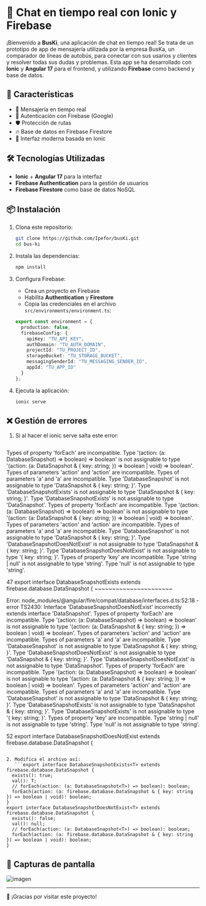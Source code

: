 # 📱 Chat en tiempo real con Ionic y Firebase

¡Bienvenido a **BusKi**, una aplicación de chat en tiempo real! Se trata de un prototipo de app de mensajería utilizada por la empresa BusKa, un comparador de líneas de autobús, para conectar con sus usarios y clientes y resolver todas sus dudas y problemas. Esta app se ha desarrollado con **Ionic** y **Angular 17** para el frontend, y utilizando **Firebase** como backend y base de datos.

## 🚀 Características

- 💬 Mensajería en tiempo real
- 🔐 Autenticación con Firebase (Google)
- 🛡️ Protección de rutas
- 🔥 Base de datos en Firebase Firestore
- 📲 Interfaz moderna basada en Ionic

## 🛠️ Tecnologías Utilizadas

- **Ionic** + **Angular 17** para la interfaz
- **Firebase Authentication** para la gestión de usuarios
- **Firebase Firestore** como base de datos NoSQL

## 📦 Instalación

1. Clona este repositorio:
   ```bash
   git clone https://github.com/Ipefor/busKi.git
   cd bus-ki
   ```

2. Instala las dependencias:
   ```bash
   npm install
   ```

3. Configura Firebase:
   - Crea un proyecto en Firebase
   - Habilita **Authentication** y **Firestore**
   - Copia las credenciales en el archivo `src/environments/environment.ts`:


   ```typescript
   export const environment = {
     production: false,
     firebaseConfig: {
       apiKey: "TU_API_KEY",
       authDomain: "TU_AUTH_DOMAIN",
       projectId: "TU_PROJECT_ID",
       storageBucket: "TU_STORAGE_BUCKET",
       messagingSenderId: "TU_MESSAGING_SENDER_ID",
       appId: "TU_APP_ID"
     }
   };
   ```

4. Ejecuta la aplicación:
   ```bash
   ionic serve
   ```

## ❌ Gestión de errores

1. Si al hacer el ionic serve salta este error:
   ```Error: node_modules/@angular/fire/compat/database/interfaces.d.ts:47:18 - error TS2430: Interface 'DatabaseSnapshotExists<T>' incorrectly extends interface 'DataSnapshot'.
  Types of property 'forEach' are incompatible.
    Type '(action: (a: DatabaseSnapshot<T>) => boolean) => boolean' is not assignable to type '(action: (a: DataSnapshot & { key: string; }) => boolean | void) => boolean'.
      Types of parameters 'action' and 'action' are incompatible.
        Types of parameters 'a' and 'a' are incompatible.
          Type 'DatabaseSnapshot<T>' is not assignable to type 'DataSnapshot & { key: string; }'.
            Type 'DatabaseSnapshotExists<T>' is not assignable to type 'DataSnapshot & { key: string; }'.
              Type 'DatabaseSnapshotExists<T>' is not assignable to type 'DataSnapshot'.
                Types of property 'forEach' are incompatible.
                  Type '(action: (a: DatabaseSnapshot<T>) => boolean) => boolean' is not assignable to type '(action: (a: DataSnapshot & { key: string; }) => boolean | void) => boolean'.
                    Types of parameters 'action' and 'action' are incompatible.
                      Types of parameters 'a' and 'a' are incompatible.
                        Type 'DatabaseSnapshot<T>' is not assignable to type 'DataSnapshot & { key: string; }'.
                          Type 'DatabaseSnapshotDoesNotExist<T>' is not assignable to type 'DataSnapshot & { key: string; }'.
                            Type 'DatabaseSnapshotDoesNotExist<T>' is not assignable to type '{ key: string; }'.
                              Types of property 'key' are incompatible.
                                Type 'string | null' is not assignable to type 'string'.
                                  Type 'null' is not assignable to type 'string'.

47 export interface DatabaseSnapshotExists<T> extends firebase.database.DataSnapshot {
                    ~~~~~~~~~~~~~~~~~~~~~~


Error: node_modules/@angular/fire/compat/database/interfaces.d.ts:52:18 - error TS2430: Interface 'DatabaseSnapshotDoesNotExist<T>' incorrectly extends interface 'DataSnapshot'.
  Types of property 'forEach' are incompatible.
    Type '(action: (a: DatabaseSnapshot<T>) => boolean) => boolean' is not assignable to type '(action: (a: DataSnapshot & { key: string; }) => boolean | void) => boolean'.
      Types of parameters 'action' and 'action' are incompatible.
        Types of parameters 'a' and 'a' are incompatible.
          Type 'DatabaseSnapshot<T>' is not assignable to type 'DataSnapshot & { key: string; }'.
            Type 'DatabaseSnapshotDoesNotExist<T>' is not assignable to type 'DataSnapshot & { key: string; }'.
              Type 'DatabaseSnapshotDoesNotExist<T>' is not assignable to type 'DataSnapshot'.
                Types of property 'forEach' are incompatible.
                  Type '(action: (a: DatabaseSnapshot<T>) => boolean) => boolean' is not assignable to type '(action: (a: DataSnapshot & { key: string; }) => boolean | void) => boolean'.
                    Types of parameters 'action' and 'action' are incompatible.
                      Types of parameters 'a' and 'a' are incompatible.
                        Type 'DatabaseSnapshot<T>' is not assignable to type 'DataSnapshot & { key: string; }'.
                          Type 'DatabaseSnapshotExists<T>' is not assignable to type 'DataSnapshot & { key: string; }'.
                            Type 'DatabaseSnapshotExists<T>' is not assignable to type '{ key: string; }'.
                              Types of property 'key' are incompatible.
                                Type 'string | null' is not assignable to type 'string'.
                                  Type 'null' is not assignable to type 'string'.

52 export interface DatabaseSnapshotDoesNotExist<T> extends firebase.database.DataSnapshot {
```

2. Modifica el archivo así:
   ```export interface DatabaseSnapshotExists<T> extends firebase.database.DataSnapshot {
  exists(): true;
  val(): T;
  // forEach(action: (a: DatabaseSnapshot<T>) => boolean): boolean;
  forEach(action: (a: firebase.database.DataSnapshot & { key: string }) => boolean | void): boolean;
}
export interface DatabaseSnapshotDoesNotExist<T> extends firebase.database.DataSnapshot {
  exists(): false;
  val(): null;
  // forEach(action: (a: DatabaseSnapshot<T>) => boolean): boolean;
  forEach(action: (a: firebase.database.DataSnapshot & { key: string }) => boolean | void): boolean;
}
```

## 📸 Capturas de pantalla

![imagen](https://github.com/user-attachments/assets/4d61f650-8883-4fc9-9312-dfa185bfbd86)

---

🎉 ¡Gracias por visitar este proyecto!

